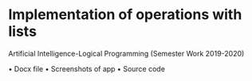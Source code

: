 # Implementation of operations with lists

Artificial Intelligence-Logical Programming (Semester Work 2019-2020)

•	Docx file
•	Screenshots of app
•	Source code 





